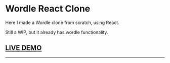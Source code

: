 # Wordle React Clone

Here I made a Wordle clone from scratch, using React.

Still a WIP, but it already has wordle functionality.

## [LIVE DEMO](https://wordlereact.web.app/)

------------
